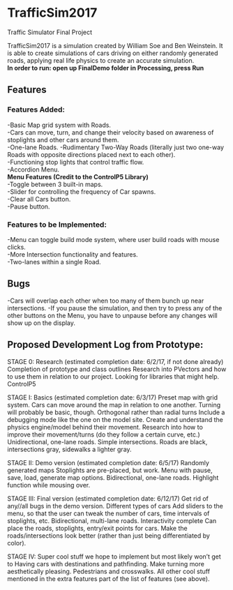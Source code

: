 # TrafficSim2017
Traffic Simulator Final Project

TrafficSim2017 is a simulation created by William Soe and Ben Weinstein. It is able to create simulations of cars driving on either randomly generated roads, applying real life physics to create an accurate simulation.  
<b> In order to run: open up FinalDemo folder in Processing, press Run </b>

## Features  
### Features Added:  
-Basic Map grid system with Roads.  
-Cars can move, turn, and change their velocity based on awareness of stoplights and other cars around them.  
-One-lane Roads. 
-Rudimentary Two-Way Roads (literally just two one-way Roads with opposite directions placed next to each other).  
-Functioning stop lights that control traffic flow.    
-Accordion Menu.    
**Menu Features (Credit to the ControlP5 Library)**    
-Toggle between 3 built-in maps.    
-Slider for controlling the frequency of Car spawns.   
-Clear all Cars button.    
-Pause button.     

### Features to be Implemented:
-Menu can toggle build mode system, where user build roads with mouse clicks.   
-More Intersection functionality and features.  
-Two-lanes within a single Road.   

## Bugs
-Cars will overlap each other when too many of them bunch up near intersections.
-If you pause the simulation, and then try to press any of the other buttons on the Menu, you have to unpause before any changes will show up on the display.
  
  
## Proposed Development Log from Prototype:
STAGE 0: Research (estimated completion date: 6/2/17, if not done already) 
Completion of prototype and class outlines
Research into PVectors and how to use them in relation to our project.
Looking for libraries that might help. 
ControlP5
 
STAGE I: Basics (estimated completion date: 6/3/17)
Preset map with grid system.
Cars can move around the map in relation to one another.
Turning will probably be basic, though.
Orthogonal rather than radial turns 
Include a debugging mode like the one on the model site.
Create and understand the physics engine/model behind their movement. 
Research into how to improve their movement/turns (do they follow a certain curve, etc.)
Unidirectional, one-lane roads. Simple intersections.
Roads are black, intersections gray, sidewalks a lighter gray.
 
 
STAGE II: Demo version (estimated completion date: 6/5/17)
Randomly generated maps
Stoplights are pre-placed, but work.
Menu with pause, save, load, generate map options.
Bidirectional, one-lane roads.
Highlight function while mousing over.
 
 
STAGE III: Final version (estimated completion date: 6/12/17)
Get rid of any//all bugs in the demo version. 
Different types of cars
Add sliders to the menu, so that the user can tweak the number of cars, time intervals of stoplights, etc.
Bidirectional, multi-lane roads. 
Interactivity complete
Can place the roads, stoplights, entry/exit points for cars.
Make the roads/intersections look better (rather than just being differentiated by color). 
 
STAGE IV: Super cool stuff we hope to implement but most likely won’t get to 
Having cars with destinations and pathfinding.
Make turning more aesthetically pleasing.
Pedestrians and crosswalks.
All other cool stuff mentioned in the extra features part of the list of features (see above). 
 
